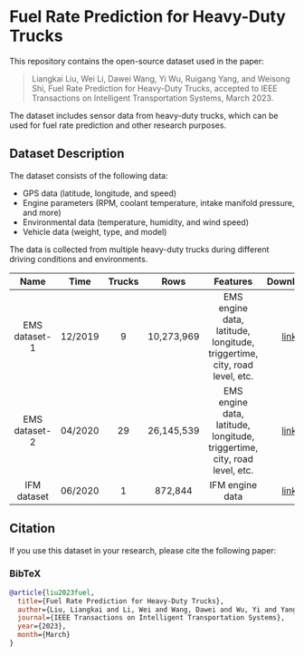 # Fuel Rate Prediction for Heavy-Duty Trucks

This repository contains the open-source dataset used in the paper:

> Liangkai Liu, Wei Li, Dawei Wang, Yi Wu, Ruigang Yang, and Weisong Shi, Fuel Rate Prediction for Heavy-Duty Trucks, accepted to IEEE Transactions on Intelligent Transportation Systems, March 2023.

The dataset includes sensor data from heavy-duty trucks, which can be used for fuel rate prediction and other research purposes.

## Dataset Description

The dataset consists of the following data:

- GPS data (latitude, longitude, and speed)
- Engine parameters (RPM, coolant temperature, intake manifold pressure, and more)
- Environmental data (temperature, humidity, and wind speed)
- Vehicle data (weight, type, and model)

The data is collected from multiple heavy-duty trucks during different driving conditions and environments.

| **Name**        | **Time** | **Trucks** | **Rows**   | **Features**                                                                   | **Download** |
| :-------------: | :------: | :--------: | :--------: | :-----------------------------------------------------------------------------: | :----------: |
| EMS dataset-1 | 12/2019  | 9          | 10,273,969 | EMS engine data, latitude, longitude, triggertime, city, road level, etc. | [link](https://drive.google.com/file/d/1lLeACfOWyvT_LtFnrN9viqU3SNu_eTBo/view?usp=sharing)         |
| EMS dataset-2 | 04/2020  | 29         | 26,145,539 | EMS engine data, latitude, longitude, triggertime, city, road level, etc. | [link](https://drive.google.com/file/d/15Awwj26PE0MIGRUW1CiCO2xkP3j8-z2o/view?usp=sharing)         |
| IFM dataset   | 06/2020  | 1          | 872,844    | IFM engine data                                                                 | [link](https://drive.google.com/drive/folders/1QOVmUDhngrTn10gaT0M31XoPlnpKARX6?usp=sharing)         |

## Citation

If you use this dataset in your research, please cite the following paper:

### BibTeX

```bibtex
@article{liu2023fuel,
  title={Fuel Rate Prediction for Heavy-Duty Trucks},
  author={Liu, Liangkai and Li, Wei and Wang, Dawei and Wu, Yi and Yang, Ruigang and Shi, Weisong},
  journal={IEEE Transactions on Intelligent Transportation Systems},
  year={2023},
  month={March}
}